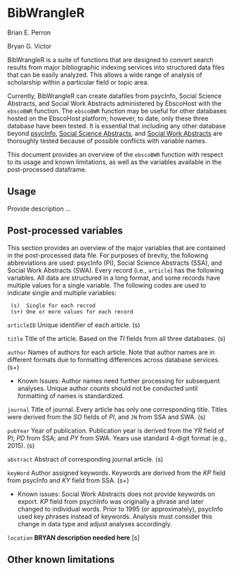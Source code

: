 BibWrangleR
===========

Brian E. Perron

Bryan G. Victor


BibWrangleR is a suite of functions that are designed to convert search results from major bibliographic indexing services into structured data files that can be easily analyzed.  This allows a wide range of analysis of scholarship within a particular field or topic area.  

Currently, BibWrangleR can create datafiles from psycInfo, Social Science Abstracts, and Social Work Abstracts administered by EbscoHost with the `ebscoBWR` function.  The `ebscoBWR` function may be useful for other databases hosted on the EbscoHost platform; however, to date, only these three database have been tested.  It is essential that including any other database beyond [psycInfo][1], [Social Science Abstracts][2], and [Social Work Abstracts][3] are thoroughly tested because of possible conflicts with variable names.  

This document provides an overview of the `ebscoBWR` function with respect to its usage and known limitations, as well as the variables available in the post-processed dataframe.    

## Usage

Provide description ... 

## Post-processed variables

This section provides an overview of the major variables that are contained in the post-processed data file.  For purposes of brevity, the following abbreviations are used:  psycInfo (PI), Social Science Abstracts (SSA), and Social Work Abstracts (SWA).  Every record (i.e., `article`) has the following variables.  All data are structured in a long format, and some records have multiple values for a single variable.  The following codes are used to indicate single and multiple variables:

     (s)  Single for each recrod 
     (s+) One or more values for each record

`articleID` Unique identifier of each article.  (s)

`title`  Title of the article.  Based on the _TI_ fields from all three databases.  (s)

`author` Names of authors for each article.  Note that author names are in different formats due to formatting differences across database services.  (s+)

* Known Issues:  Author names need further processing for subsequent analyses.  Unique author counts should not be conducted until formatting of names is standardized.  

`journal`  Title of journal. Every article has only one corresponding title.  Titles were derived from the _SO_ fields of _PI_, and `JN` from SSA and SWA.  (s)

`pubYear` Year of publication.  Publication year is derived from the _YR_ field of PI; _PD_ from SSA; and _PY_ from SWA. Years use standard 4-digit format (e.g., 2015).  (s)

`abstract` Abstract of corresponding journal article.  (s)

`keyWord` Author assigned keywords.  Keywords are derived from the _KP_ field from psycInfo and _KY_ field from SSA. (s+)

* Known issues:  Social Work Abstracts does not provide keywords on export.  _KP_ field from psychInfo was originally a phrase and later changed to individual words.  Prior to 1995 (or approximately), psycInfo used key phrases instead of keywords. Analysis must consider this change in data type and adjust analyses accordingly.  

`location` **BRYAN description needed here**  [s]  

## Other known limitations
 

[1]: http://www.ebscohost.com/academic/psycinfo  "psycInfo"
[2]: http://www.ebscohost.com/academic/social-sciences-abstracts    "Social Science Abstracts"
[3]: http://www.ebscohost.com/academic/social-work-abstracts "Social Work Abstracts"